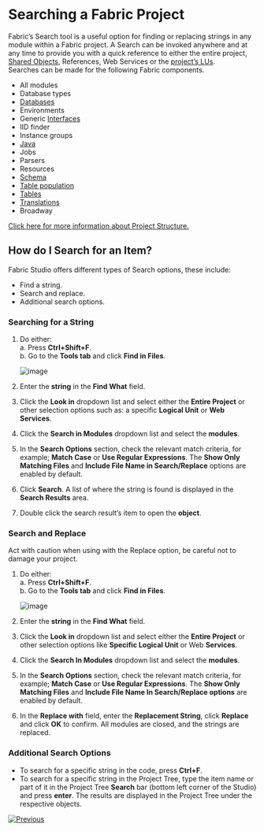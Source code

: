 # Searching a Fabric Project

Fabric’s Search tool is a useful option for finding or replacing strings in any module within a Fabric project. A Search can be invoked anywhere and at any time to provide you with a quick reference to either the entire project, [Shared Objects](https://github.com/k2view-academy/K2View-Academy/blob/master/articles/04_fabric_studio/12_shared_objects.md), References, Web Services or the [project’s LUs](https://github.com/k2view-academy/K2View-Academy/blob/master/articles/03_logical_units/01_LU_overview.md).\
Searches can be made for the following Fabric components. 
* All modules
* Database types
* [Databases](https://github.com/k2view-academy/K2View-Academy/blob/master/articles/05_DB_interfaces/04_creating_a_new_database_interface.md)
* Environments
* Generic [Interfaces](https://github.com/k2view-academy/K2View-Academy/blob/master/articles/05_DB_interfaces/01_interfaces_overview.md)
* IID finder
* Instance groups
* [Java ](https://github.com/k2view-academy/K2View-Academy/blob/master/articles/07_table_population/08_project_functions.md)
* Jobs
* Parsers
* Resources
* [Schema](https://github.com/k2view-academy/K2View-Academy/blob/master/articles/03_logical_units/03_LU_schema_window.md)
* [Table population](https://github.com/k2view-academy/K2View-Academy/blob/master/articles/07_table_population/01_table_population_overview.md)
* [Tables](https://github.com/k2view-academy/K2View-Academy/blob/master/articles/06_LU_tables/01_LU_tables_overview.md)
* [Translations](https://github.com/k2view-academy/K2View-Academy/blob/master/articles/09_translations/01_translations_overview_and_use_cases.md)
* Broadway

[Click here for more information about Project Structure.](https://github.com/k2view-academy/K2View-Academy/blob/master/articles/04_fabric_studio/08_fabric_project_tree.md)

## How do I Search for an Item?

Fabric Studio offers different types of Search options, these include:
* Find a string.
* Search and replace.
* Additional search options.

### Searching for a String 

1. Do either:\
    a. Press **Ctrl+Shift+F**.\
    b. Go to the **Tools tab** and click **Find in Files**.
    
    ![image](https://github.com/k2view-academy/K2View-Academy/blob/master/articles/12_LU_navigation/images/10_02_01%20Tools%20tab.png)
    
2. Enter the **string** in the **Find What** field.
3.	Click the **Look in** dropdown list and select either the **Entire Project** or other selection options such as: a specific **Logical Unit** or **Web Services**.
4.	Click the **Search in Modules** dropdown list and select the **modules**.
5.	In the **Search Options** section, check the relevant match criteria, for example; **Match Case** or **Use Regular Expressions**. The **Show Only Matching Files** and **Include File Name in Search/Replace** options are enabled by default. 
6.	Click **Search**. A list of where the string is found is displayed in the **Search Results** area.
7.	Double click the search result’s item to open the **object**. 

### Search and Replace

Act with caution when using with the Replace option, be careful not to damage your project. 
1. Do either:\
    a. Press **Ctrl+Shift+F**.\
    b. Go to the **Tools tab** and click **Find in Files**.
    
    ![image](https://github.com/k2view-academy/K2View-Academy/blob/master/articles/12_LU_navigation/images/10_02_02%20Find%20in%20Files.png)

2.	Enter the **string** in the **Find What** field.
3.	Click the **Look in** dropdown list and select either the **Entire Project** or other selection options like **Specific Logical Unit** or Web **Services**.
4.	Click the **Search In Modules** dropdown list and select the **modules**.
5.	In the **Search Options** section, check the relevant match criteria, for example; **Match Case** or **Use Regular Expressions**. The **Show Only Matching Files** and **Include File Name In Search/Replace options** are enabled by default. 
6.	In the **Replace with** field, enter the **Replacement String**, click **Replace** and click **OK** to confirm. All modules are closed, and the strings are replaced.

### Additional Search Options
* To search for a specific string in the code, press **Ctrl+F**. 
* To search for a specific string in the Project Tree, type the item name or part of it in the Project Tree **Search** bar (bottom left corner of the Studio) and press **enter**. The results are displayed in the Project Tree under the respective objects.


[![Previous](https://github.com/k2view-academy/K2View-Academy/blob/master/articles/images/Previous.png)](https://github.com/k2view-academy/K2View-Academy/blob/master/articles/12_LU_navigation/01_Navigating_an_LU_schema.md)



